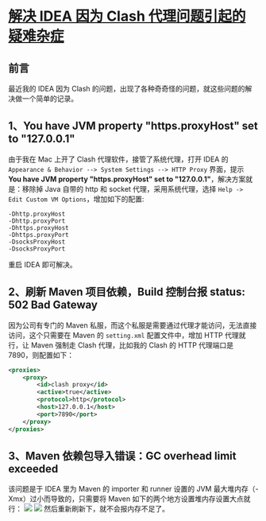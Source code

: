 # [解决 IDEA 因为 Clash 代理问题引起的疑难杂症](https://github.com/superleeyom/blog/issues/51)

## 前言

最近我的 IDEA 因为 Clash 的问题，出现了各种奇奇怪的问题，就这些问题的解决做一个简单的记录。

##  1、You have JVM property "https.proxyHost" set to "127.0.0.1"

由于我在 Mac 上开了 Clash 代理软件，接管了系统代理，打开 IDEA 的 `Appearance & Behavior --> System Settings --> HTTP Proxy` 界面，提示 **You have JVM property "https.proxyHost" set to "127.0.0.1"**，解决方案就是：移除掉 Java 自带的 http 和 socket 代理，采用系统代理，选择 `Help -> Edit Custom VM Options`，增加如下的配置:

```
-Dhttp.proxyHost
-Dhttp.proxyPort
-Dhttps.proxyHost
-Dhttps.proxyPort
-DsocksProxyHost
-DsocksProxyPort
```
重启 IDEA 即可解决。

## 2、刷新 Maven 项目依赖，Build 控制台报 status: 502 Bad Gateway

因为公司有专门的 Maven 私服，而这个私服是需要通过代理才能访问，无法直接访问，这个只需要在 Maven 的 `setting.xml` 配置文件中，增加 HTTP 代理就行，让 Maven 强制走 Clash 代理，比如我的 Clash 的 HTTP 代理端口是 7890，则配置如下：

```xml
<proxies>
    <proxy>
        <id>clash proxy</id>
        <active>true</active>
        <protocol>http</protocol>
        <host>127.0.0.1</host>
        <port>7890</port>
    </proxy>
</proxies>
```

## 3、Maven 依赖包导入错误：GC overhead limit exceeded

该问题是于 IDEA 里为 Maven 的 importer 和 runner 设置的 JVM 最大堆内存（-Xmx）过小而导致的，只需要将 Maven 如下的两个地方设置堆内存设置大点就行：
![](https://raw.githubusercontent.com/superleeyom/blog/main/img/20220928133622.png)
![](https://raw.githubusercontent.com/superleeyom/blog/main/img/20220928133650.png)
然后重新刷新下，就不会报内存不足了。